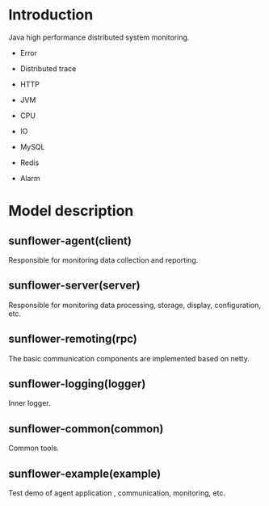 # Introduction

Java high performance distributed system monitoring.

- Error

- Distributed trace

- HTTP

- JVM

- CPU

- IO

- MySQL

- Redis

- Alarm

# Model description

## sunflower-agent(client)

Responsible for monitoring data collection and reporting.

## sunflower-server(server)

Responsible for monitoring data processing, storage, display, configuration, etc.

## sunflower-remoting(rpc)

The basic communication components are implemented based on netty.

## sunflower-logging(logger)

Inner logger.

## sunflower-common(common)

Common tools.

## sunflower-example(example)

Test demo of agent application , communication, monitoring, etc.
